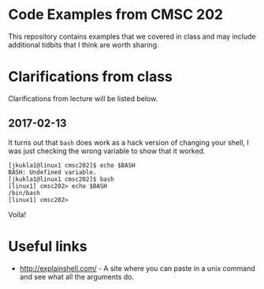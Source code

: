 
# Code Examples from CMSC 202

This repository contains examples that we covered in class and
may include additional tidbits that I think are worth sharing.

# Clarifications from class

Clarifications from lecture will be listed below.

## 2017-02-13

It turns out that `bash` does work as a hack version of changing your
shell, I was just checking the wrong variable to show that it worked.

    [jkukla1@linux1 cmsc202]$ echo $BASH
    BASH: Undefined variable.
    [jkukla1@linux1 cmsc202]$ bash
    [linux1] cmsc202> echo $BASH
    /bin/bash
    [linux1] cmsc202>

Voila!

# Useful links

* http://explainshell.com/ - A site where you can paste in a unix command and see what all the arguments do.
